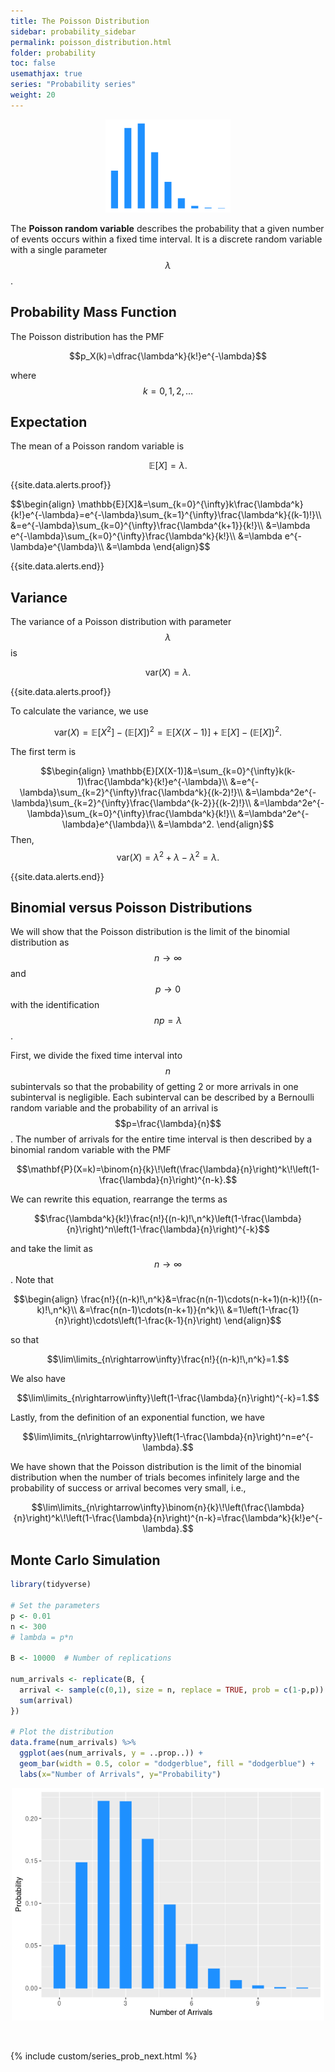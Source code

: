 ```yaml
---
title: The Poisson Distribution
sidebar: probability_sidebar
permalink: poisson_distribution.html
folder: probability
toc: false
usemathjax: true
series: "Probability series"
weight: 20
---
```


<p align="center">
  <img src="images/prob/poisson.png" style="width:200px;height:auto;"/>
</p>

The **Poisson random variable** describes the probability that a given number of events occurs within a fixed time interval. It is a discrete random variable with a single parameter $$\lambda$$.

## Probability Mass Function

The Poisson distribution has the PMF

$$p_X(k)=\dfrac{\lambda^k}{k!}e^{-\lambda}$$

where $$k=0,1,2,\ldots$$

## Expectation

The mean of a Poisson random variable is

$$\mathbb{E}[X]=\lambda.$$

{{site.data.alerts.proof}}
<p>$$\begin{align}
\mathbb{E}[X]&=\sum_{k=0}^{\infty}k\frac{\lambda^k}{k!}e^{-\lambda}=e^{-\lambda}\sum_{k=1}^{\infty}\frac{\lambda^k}{(k-1)!}\\
&=e^{-\lambda}\sum_{k=0}^{\infty}\frac{\lambda^{k+1}}{k!}\\
&=\lambda e^{-\lambda}\sum_{k=0}^{\infty}\frac{\lambda^k}{k!}\\
&=\lambda e^{-\lambda}e^{\lambda}\\
&=\lambda
\end{align}$$
</p>
{{site.data.alerts.end}}

## Variance

The variance of a Poisson distribution with parameter $$\lambda$$ is

$$\mathrm{var}(X)=\lambda.$$

{{site.data.alerts.proof}}
<p>
To calculate the variance, we use

$$\mathrm{var}(X)=\mathbb{E}[X^2]-(\mathbb{E}[X])^2=\mathbb{E}[X(X-1)]+\mathbb{E}[X]-(\mathbb{E}[X])^2.$$

The first term is

$$\begin{align}
\mathbb{E}[X(X-1)]&=\sum_{k=0}^{\infty}k(k-1)\frac{\lambda^k}{k!}e^{-\lambda}\\
&=e^{-\lambda}\sum_{k=2}^{\infty}\frac{\lambda^k}{(k-2)!}\\
&=\lambda^2e^{-\lambda}\sum_{k=2}^{\infty}\frac{\lambda^{k-2}}{(k-2)!}\\
&=\lambda^2e^{-\lambda}\sum_{k=0}^{\infty}\frac{\lambda^k}{k!}\\
&=\lambda^2e^{-\lambda}e^{\lambda}\\
&=\lambda^2.
\end{align}$$
Then,
$$\mathrm{var}(X)=\lambda^2+\lambda-\lambda^2=\lambda.$$
</p>
{{site.data.alerts.end}}

## Binomial versus Poisson Distributions

We will show that the Poisson distribution is the limit of the binomial distribution as $$n\rightarrow\infty$$ and $$p\rightarrow0$$ with the identification $$np=\lambda$$.

First, we divide the fixed time interval into $$n$$ subintervals so that the probability of getting 2 or more arrivals in one subinterval is negligible. Each subinterval can be described by a Bernoulli random variable and the probability of an arrival is $$p=\frac{\lambda}{n}$$. The number of arrivals for the entire time interval is then described by a binomial random variable with the PMF

$$\mathbf{P}(X=k)=\binom{n}{k}\!\left(\frac{\lambda}{n}\right)^k\!\left(1-\frac{\lambda}{n}\right)^{n-k}.$$

We can rewrite this equation, rearrange the terms as

$$\frac{\lambda^k}{k!}\frac{n!}{(n-k)!\,n^k}\left(1-\frac{\lambda}{n}\right)^n\left(1-\frac{\lambda}{n}\right)^{-k}$$

and take the limit as $$n\rightarrow\infty$$. Note that

$$\begin{align}
\frac{n!}{(n-k)!\,n^k}&=\frac{n(n-1)\cdots(n-k+1)(n-k)!}{(n-k)!\,n^k}\\
&=\frac{n(n-1)\cdots(n-k+1)}{n^k}\\
&=1\left(1-\frac{1}{n}\right)\cdots\left(1-\frac{k-1}{n}\right)
\end{align}$$

so that

$$\lim\limits_{n\rightarrow\infty}\frac{n!}{(n-k)!\,n^k}=1.$$

We also have

$$\lim\limits_{n\rightarrow\infty}\left(1-\frac{\lambda}{n}\right)^{-k}=1.$$

Lastly, from the definition of an exponential function, we have

$$\lim\limits_{n\rightarrow\infty}\left(1-\frac{\lambda}{n}\right)^n=e^{-\lambda}.$$

We have shown that the Poisson distribution is the limit of the binomial distribution when the number of trials becomes infinitely large and the probability of success or arrival becomes very small, i.e.,

$$\lim\limits_{n\rightarrow\infty}\binom{n}{k}\!\left(\frac{\lambda}{n}\right)^k\!\left(1-\frac{\lambda}{n}\right)^{n-k}=\frac{\lambda^k}{k!}e^{-\lambda}.$$

## Monte Carlo Simulation

```r
library(tidyverse)

# Set the parameters
p <- 0.01
n <- 300
# lambda = p*n

B <- 10000  # Number of replications

num_arrivals <- replicate(B, {
  arrival <- sample(c(0,1), size = n, replace = TRUE, prob = c(1-p,p))
  sum(arrival)
})

# Plot the distribution
data.frame(num_arrivals) %>%
  ggplot(aes(num_arrivals, y = ..prop..)) +
  geom_bar(width = 0.5, color = "dodgerblue", fill = "dodgerblue") +
  labs(x="Number of Arrivals", y="Probability")
```

<p align="center">
  <img src="images/prob/poisson_dist.png" style="width:500px;height:auto;"/>
</p>

<br>

{% include custom/series_prob_next.html %}
